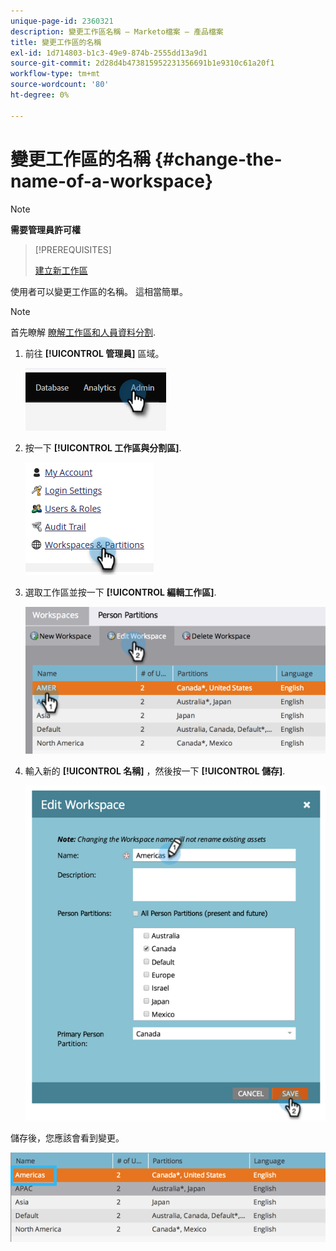 ```yaml
---
unique-page-id: 2360321
description: 變更工作區名稱 — Marketo檔案 — 產品檔案
title: 變更工作區的名稱
exl-id: 1d714803-b1c3-49e9-874b-2555dd13a9d1
source-git-commit: 2d28d4b473815952231356691b1e9310c61a20f1
workflow-type: tm+mt
source-wordcount: '80'
ht-degree: 0%

---
```


# 變更工作區的名稱 {#change-the-name-of-a-workspace}

>[!NOTE]
>
>**需要管理員許可權**

>[!PREREQUISITES]
>
>[建立新工作區](/help/marketo/product-docs/administration/workspaces-and-person-partitions/create-a-new-workspace.md)

使用者可以變更工作區的名稱。 這相當簡單。

>[!NOTE]
>
>首先瞭解 [瞭解工作區和人員資料分割](/help/marketo/product-docs/administration/workspaces-and-person-partitions/understanding-workspaces-and-person-partitions.md).

1. 前往 **[!UICONTROL 管理員]** 區域。

   ![](assets/change-the-name-of-a-workspace-1.png)

1. 按一下 **[!UICONTROL 工作區與分割區]**.

   ![](assets/change-the-name-of-a-workspace-2.png)

1. 選取工作區並按一下 **[!UICONTROL 編輯工作區]**.

   ![](assets/change-the-name-of-a-workspace-3.png)

1. 輸入新的 **[!UICONTROL 名稱]** ，然後按一下 **[!UICONTROL 儲存]**.

   ![](assets/change-the-name-of-a-workspace-4.png)

儲存後，您應該會看到變更。

![](assets/change-the-name-of-a-workspace-5.png)
